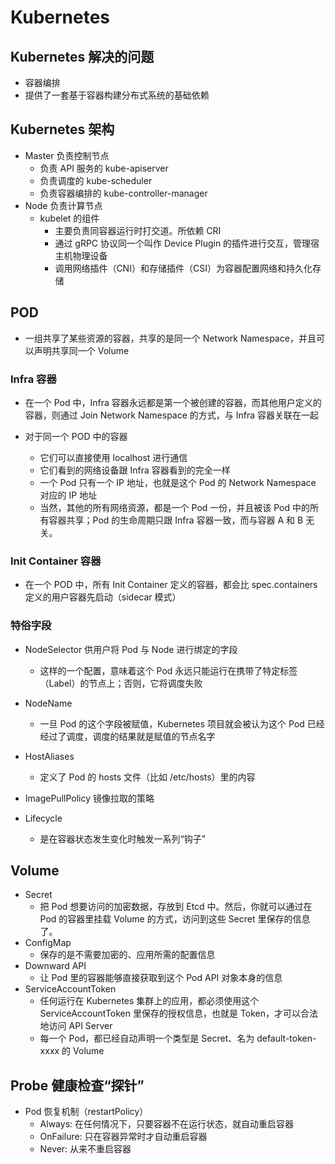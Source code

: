 # Kubernetes

## Kubernetes 解决的问题

- 容器编排
- 提供了一套基于容器构建分布式系统的基础依赖

## Kubernetes 架构

- Master 负责控制节点
  - 负责 API 服务的 kube-apiserver
  - 负责调度的 kube-scheduler
  - 负责容器编排的 kube-controller-manager
- Node 负责计算节点
  - kubelet 的组件
    - 主要负责同容器运行时打交道。所依赖 CRI
    - 通过 gRPC 协议同一个叫作 Device Plugin 的插件进行交互，管理宿主机物理设备
    - 调用网络插件（CNI）和存储插件（CSI）为容器配置网络和持久化存储

## POD

- 一组共享了某些资源的容器，共享的是同一个 Network Namespace，并且可以声明共享同一个 Volume

### Infra 容器

- 在一个 Pod 中，Infra 容器永远都是第一个被创建的容器，而其他用户定义的容器，则通过 Join Network Namespace 的方式，与 Infra 容器关联在一起

- 对于同一个 POD 中的容器
  - 它们可以直接使用 localhost 进行通信
  - 它们看到的网络设备跟 Infra 容器看到的完全一样
  - 一个 Pod 只有一个 IP 地址，也就是这个 Pod 的 Network Namespace 对应的 IP 地址
  - 当然，其他的所有网络资源，都是一个 Pod 一份，并且被该 Pod 中的所有容器共享；Pod 的生命周期只跟 Infra 容器一致，而与容器 A 和 B 无关。

### Init Container 容器

- 在一个 POD 中，所有 Init Container 定义的容器，都会比 spec.containers 定义的用户容器先启动（sidecar 模式）

### 特俗字段

- NodeSelector 供用户将 Pod 与 Node 进行绑定的字段

  - 这样的一个配置，意味着这个 Pod 永远只能运行在携带了特定标签（Label）的节点上；否则，它将调度失败

- NodeName

  - 一旦 Pod 的这个字段被赋值，Kubernetes 项目就会被认为这个 Pod 已经经过了调度，调度的结果就是赋值的节点名字

- HostAliases

  - 定义了 Pod 的 hosts 文件（比如 /etc/hosts）里的内容

- ImagePullPolicy 镜像拉取的策略

- Lifecycle
  - 是在容器状态发生变化时触发一系列“钩子”

## Volume

- Secret
  - 把 Pod 想要访问的加密数据，存放到 Etcd 中。然后，你就可以通过在 Pod 的容器里挂载 Volume 的方式，访问到这些 Secret 里保存的信息了。
- ConfigMap
  - 保存的是不需要加密的、应用所需的配置信息
- Downward API
  - 让 Pod 里的容器能够直接获取到这个 Pod API 对象本身的信息
- ServiceAccountToken
  - 任何运行在 Kubernetes 集群上的应用，都必须使用这个 ServiceAccountToken 里保存的授权信息，也就是 Token，才可以合法地访问 API Server
  - 每一个 Pod，都已经自动声明一个类型是 Secret、名为 default-token-xxxx 的 Volume

## Probe 健康检查“探针”

- Pod 恢复机制（restartPolicy）
  - Always: 在任何情况下，只要容器不在运行状态，就自动重启容器
  - OnFailure: 只在容器异常时才自动重启容器
  - Never: 从来不重启容器
